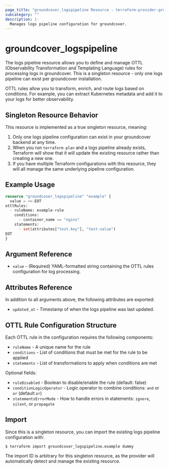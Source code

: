 ```yaml
---
page_title: "groundcover_logspipeline Resource - terraform-provider-groundcover"
subcategory: ""
description: |-
  Manages logs pipeline configuration for groundcover.
---
```


# groundcover_logspipeline

The logs pipeline resource allows you to define and manage OTTL (Observability Transformation and Templating Language) rules for processing logs in groundcover. This is a singleton resource - only one logs pipeline can exist per groundcover installation.

OTTL rules allow you to transform, enrich, and route logs based on conditions. For example, you can extract Kubernetes metadata and add it to your logs for better observability.

## Singleton Resource Behavior

This resource is implemented as a true singleton resource, meaning:

1. Only one logs pipeline configuration can exist in your groundcover backend at any time.
2. When you run `terraform plan` and a logs pipeline already exists, Terraform will show that it will update the existing resource rather than creating a new one.
3. If you have multiple Terraform configurations with this resource, they will all manage the same underlying pipeline configuration.

## Example Usage

```terraform
resource "groundcover_logspipeline" "example" {
  value = <<-EOT
ottlRules:
  - ruleName: example-rule
    conditions:
      - container_name == "nginx"
    statements:
      - set(attributes["test.key"], "test-value")
EOT
}
```

## Argument Reference

* `value` - (Required) YAML-formatted string containing the OTTL rules configuration for log processing.

## Attributes Reference

In addition to all arguments above, the following attributes are exported:

* `updated_at` - Timestamp of when the logs pipeline was last updated.

## OTTL Rule Configuration Structure

Each OTTL rule in the configuration requires the following components:

* `ruleName` - A unique name for the rule
* `conditions` - List of conditions that must be met for the rule to be applied
* `statements` - List of transformations to apply when conditions are met

Optional fields:
* `ruleDisabled` - Boolean to disable/enable the rule (default: false)
* `conditionLogicOperator` - Logic operator to combine conditions: `and` or `or` (default `or`)
* `statementsErrorMode` - How to handle errors in statements: `ignore`, `silent`, or `propagate`

## Import

Since this is a singleton resource, you can import the existing logs pipeline configuration with:

```
$ terraform import groundcover_logspipeline.example dummy
```

The import ID is arbitrary for this singleton resource, as the provider will automatically detect and manage the existing resource. 